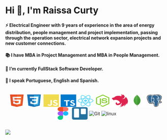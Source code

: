 # Hi 👋, I'm Raissa Curty


#### ⚡ Electrical Engineer with 9 years of experience in the area of energy distribution, people management and project implementation, passing through the operation sector, electrical network expansion projects and new customer connections. 
#### 📚 I have MBA in Project Management and MBA in People Management.
#### 🧠 I’m currently FullStack Software Developer.
#### 💬 I speak Portuguese, English and Spanish.



<div align="center" style="display: inline_block"><br>
<img align="center" alt="HTML" height="40" width="50" src="https://raw.githubusercontent.com/devicons/devicon/master/icons/html5/html5-original.svg">
  <img align="center" alt="CSS" height="40" width="50" src="https://raw.githubusercontent.com/devicons/devicon/master/icons/css3/css3-original.svg">
  <img align="center" alt="JS" height="40" width="50" src="https://raw.githubusercontent.com/devicons/devicon/master/icons/javascript/javascript-plain.svg">
  <img align="center" alt="TS" height="40" width="50" src="https://raw.githubusercontent.com/devicons/devicon/master/icons/typescript/typescript-plain.svg">
  <img align="center" alt="React" height="40" width="50" src="https://raw.githubusercontent.com/devicons/devicon/master/icons/react/react-original.svg">
<!--   <img align="center" alt="Vue" height="40" width="50" src="https://raw.githubusercontent.com/devicons/devicon/master/icons/vuejs/vuejs-original.svg" /> -->
  <img align="center" alt="Node" height="40" width="50" src="https://raw.githubusercontent.com/devicons/devicon/master/icons/nodejs/nodejs-original.svg"/>
  <img align="center" alt="Git" height="40" width="50" src="https://raw.githubusercontent.com/devicons/devicon/master/icons/nestjs/nestjs-plain.svg" />
  <img align="center" alt="MongoDB" height="40" width="50" src="https://raw.githubusercontent.com/devicons/devicon/master/icons/mongodb/mongodb-original.svg"/>
  <img align="center" alt="PostgreSQL" height="40" width="50" src="https://raw.githubusercontent.com/devicons/devicon/master/icons/postgresql/postgresql-original.svg"/>
<!--   <img align="center" alt="C" height="40" width="50" src="https://raw.githubusercontent.com/devicons/devicon/master/icons/c/c-original.svg"/> -->
  <img align="center" alt="Figma" height="40" width="50" src="https://raw.githubusercontent.com/devicons/devicon/master/icons/figma/figma-original.svg" />
  <img align="center" alt="Trello" height="40" width="50" src="https://raw.githubusercontent.com/devicons/devicon/master/icons/trello/trello-plain.svg"/>
  <img align="center" alt="Git" height="40" width="50" src="https://cdn.jsdelivr.net/gh/devicons/devicon/icons/git/git-original.svg" />
  <img src="https://cdn.jsdelivr.net/gh/devicons/devicon/icons/linux/linux-original.svg" height="40" width="50" align="center" alt="linux" />

  
</div>

<br>


<div align="start">


</div>

<div> 
  
 <a href="https://www.linkedin.com/in/raissa-curty/" target="_blank"><img src="https://img.shields.io/badge/-LinkedIn-%230077B5?style=for-the-badge&logo=linkedin&logoColor=white" target="_blank"></a> 
  
</div>



